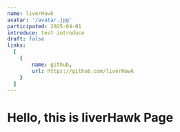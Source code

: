```yaml
---
name: liverHawk
avatar: '/avatar.jpg'
participated: 2025-04-01
introduce: test introduce
draft: false
links:
  [
    {
        name: github,
        url: https://github.com/liverHawk
    }
  ]
---
```


# Hello, this is liverHawk Page
